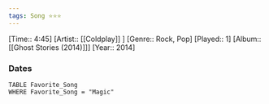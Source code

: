 ```yaml
---
tags: Song ⭐⭐⭐ 
---
```

[Time:: 4:45]
[Artist:: [[Coldplay]] ]
[Genre:: Rock, Pop]
[Played:: 1]
[Album:: [[Ghost Stories (2014)]]]
[Year:: 2014]
### Dates
````dataview
TABLE Favorite_Song
WHERE Favorite_Song = "Magic"
````